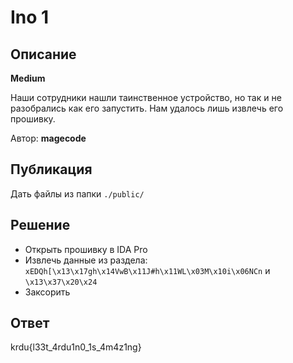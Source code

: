 # Ino 1

## Описание

**Medium**

Наши сотрудники нашли таинственное устройство, но так и не разобрались как его запустить. Нам удалось лишь извлечь его прошивку.

Автор: **magecode**

## Публикация

Дать файлы из папки `./public/`

## Решение

- Открыть прошивку в IDA Pro
- Извлечь данные из раздела: `xEDQh[\x13\x17gh\x14VwB\x11J#h\x11WL\x03M\x10i\x06NCn` и `\x13\x37\x20\x24`
- Заксорить

## Ответ

krdu{l33t_4rdu1n0_1s_4m4z1ng}